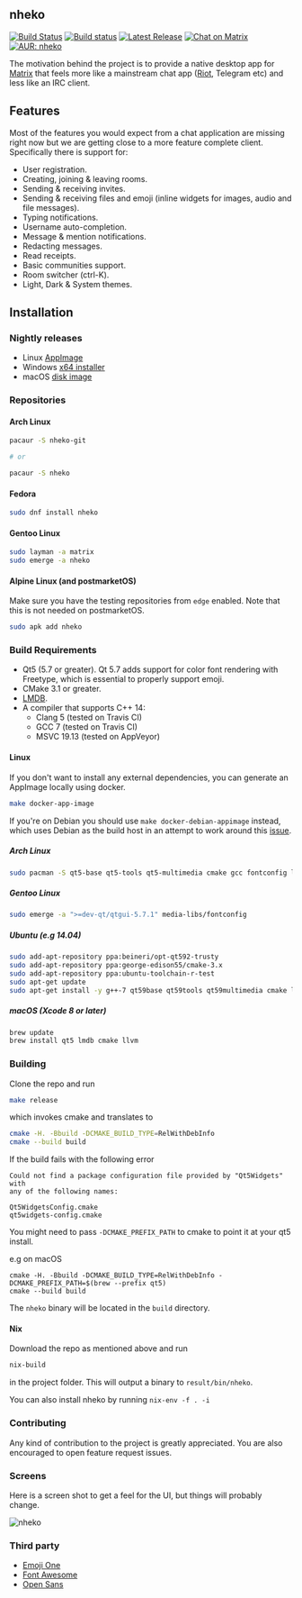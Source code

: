 nheko
----
[![Build Status](https://travis-ci.org/mujx/nheko.svg?branch=master)](https://travis-ci.org/mujx/nheko)
[![Build status](https://ci.appveyor.com/api/projects/status/07qrqbfylsg4hw2h/branch/master?svg=true)](https://ci.appveyor.com/project/mujx/nheko/branch/master)
[![Latest Release](https://img.shields.io/github/release/mujx/nheko.svg)](https://github.com/mujx/nheko/releases)
[![Chat on Matrix](https://img.shields.io/badge/chat-on%20matrix-blue.svg)](https://matrix.to/#/#nheko:matrix.org)
[![AUR: nheko](https://img.shields.io/badge/AUR-nheko-blue.svg)](https://aur.archlinux.org/packages/nheko)

The motivation behind the project is to provide a native desktop app for [Matrix] that
feels more like a mainstream chat app ([Riot], Telegram etc) and less like an IRC client.

## Features

Most of the features you would expect from a chat application are missing right now
but we are getting close to a more feature complete client.
Specifically there is support for:
- User registration.
- Creating, joining & leaving rooms.
- Sending & receiving invites.
- Sending & receiving files and emoji (inline widgets for images, audio and file messages).
- Typing notifications.
- Username auto-completion.
- Message & mention notifications.
- Redacting messages.
- Read receipts.
- Basic communities support.
- Room switcher (ctrl-K).
- Light, Dark & System themes.

## Installation

### Nightly releases
- Linux [AppImage](https://github.com/mujx/nheko/releases/download/nightly/nheko-x86_64.AppImage)
- Windows [x64 installer](https://github.com/mujx/nheko/releases/download/nightly/nheko-installer.exe)
- macOS [disk image](https://github.com/mujx/nheko/releases/download/nightly/nheko.dmg)

### Repositories

#### Arch Linux
```bash
pacaur -S nheko-git

# or

pacaur -S nheko
```

#### Fedora
```bash
sudo dnf install nheko
```

#### Gentoo Linux
```bash
sudo layman -a matrix
sudo emerge -a nheko
```

#### Alpine Linux (and postmarketOS)

Make sure you have the testing repositories from `edge` enabled. Note that this is not needed on postmarketOS.

```sh
sudo apk add nheko
```

### Build Requirements

- Qt5 (5.7 or greater). Qt 5.7 adds support for color font rendering with
  Freetype, which is essential to properly support emoji.
- CMake 3.1 or greater.
- [LMDB](https://symas.com/lightning-memory-mapped-database/).
- A compiler that supports C++ 14:
    - Clang 5 (tested on Travis CI)
    - GCC 7 (tested on Travis CI)
    - MSVC 19.13 (tested on AppVeyor)

#### Linux 

If you don't want to install any external dependencies, you can generate an AppImage locally using docker.

```bash
make docker-app-image
```

If you're on Debian you should use `make docker-debian-appimage` instead, which uses
Debian as the build host in an attempt to work around this [issue](https://github.com/AppImage/AppImageKit/wiki/Desktop-Linux-Platform-Issues#openssl).

##### Arch Linux

```bash
sudo pacman -S qt5-base qt5-tools qt5-multimedia cmake gcc fontconfig lmdb
```

##### Gentoo Linux

```bash
sudo emerge -a ">=dev-qt/qtgui-5.7.1" media-libs/fontconfig
```

##### Ubuntu (e.g 14.04)

```bash
sudo add-apt-repository ppa:beineri/opt-qt592-trusty
sudo add-apt-repository ppa:george-edison55/cmake-3.x
sudo add-apt-repository ppa:ubuntu-toolchain-r-test
sudo apt-get update
sudo apt-get install -y g++-7 qt59base qt59tools qt59multimedia cmake liblmdb-dev
```

##### macOS (Xcode 8 or later)

```bash
brew update
brew install qt5 lmdb cmake llvm
```

### Building

Clone the repo and run

```bash
make release
```

which invokes cmake and translates to

```bash
cmake -H. -Bbuild -DCMAKE_BUILD_TYPE=RelWithDebInfo
cmake --build build
```

If the build fails with the following error
```
Could not find a package configuration file provided by "Qt5Widgets" with
any of the following names:

Qt5WidgetsConfig.cmake
qt5widgets-config.cmake
```
You might need to pass `-DCMAKE_PREFIX_PATH` to cmake to point it at your qt5 install.

e.g on macOS

```
cmake -H. -Bbuild -DCMAKE_BUILD_TYPE=RelWithDebInfo -DCMAKE_PREFIX_PATH=$(brew --prefix qt5)
cmake --build build
```

The `nheko` binary will be located in the `build` directory.

#### Nix

Download the repo as mentioned above and run

```bash
nix-build
```

in the project folder. This will output a binary to `result/bin/nheko`.

You can also install nheko by running `nix-env -f . -i`

### Contributing

Any kind of contribution to the project is greatly appreciated. You are also
encouraged to open feature request issues.

### Screens

Here is a screen shot to get a feel for the UI, but things will probably change.

![nheko](https://dl.dropboxusercontent.com/s/zrl26u3pmqloyjz/nheko-v0.3.1.png)

### Third party

- [Emoji One](http://emojione.com)
- [Font Awesome](http://fontawesome.io/)
- [Open Sans](https://fonts.google.com/specimen/Open+Sans)

[Matrix]:https://matrix.org
[Riot]:https://riot.im
